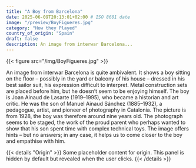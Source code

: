 ```yaml
---
title: "A Boy from Barcelona"
date: 2025-06-09T20:13:01+02:00 # ISO 8601 date
image: "/preview/BoyFigueres.jpg"
category: "How they Played"
country_of_origin: "Spain"
draft: false
description: An image from interwar Barcelona...
---
```


{{< figure src="/img/BoyFigueres.jpg" >}}

An image from interwar Barcelona is quite ambivalent. It shows a boy sitting on the floor – possibly in the yard or balcony of his house – dressed in his best sailor suit, his expression difficult to interpret. Metal construction sets are placed before him, but he doesn’t seem to be enjoying himself. The boy is Joan Ainaud de Lasarte (1919–1995), who became a historian and art critic. He was the son of Manuel Ainaud Sánchez (1885–1932), a pedagogue, artist, and pioneer of photography in Catalonia. The picture is from 1928, the boy was therefore around nine years old. The photograph seems to be staged, the work of the proud parent who perhaps wanted to show that his son spent time with complex technical toys. The image offers hints – but no answers; in any case, it helps us to come closer to the boy and empathise with him.


{{< details "Origin" >}}
Some placeholder content for origin. This panel is hidden by default but revealed when the user clicks.
{{< /details >}}

